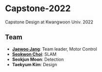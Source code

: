 # Capstone-2022
Capstone Design at Kwangwoon Univ. 2022

## Team
- [**Jaewoo Jang**](https://github.com/wodnek1996): Team leader, Motor Control
- [**Seokwon Choi**](https://github.com/csw609): SLAM
- **Seokjun Moon**: Detection
- **Taekyum Kim**: Design

